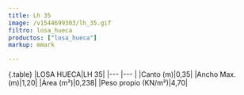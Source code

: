 ```yaml
---
title: Lh 35
image: /v1544699303/lh_35.gif
filtro: losa_hueca
productos: ["losa_hueca"]
markup: mmark

---
```

{.table}
|LOSA HUECA|LH 35|
|--- |--- |
|Canto (m)|0,35|
|Ancho Max. (m)|1,20|
|Área (m²)|0,238|
|Peso propio (KN/m²)|4,70|
